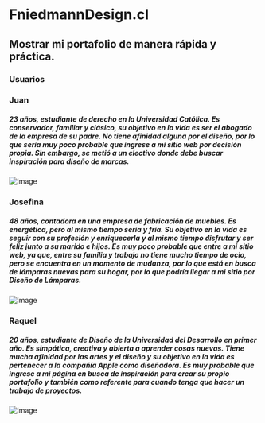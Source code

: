 # FniedmannDesign.cl

## Mostrar mi portafolio de manera rápida y práctica.

### Usuarios

 
### Juan 
##### 23 años, estudiante de derecho en la Universidad Católica. Es conservador, familiar y clásico, su objetivo en la vida es ser el abogado de la empresa de su padre. No tiene afinidad alguna por el diseño, por lo que sería muy poco probable que ingrese a mi sitio web por decisión propia. Sin embargo, se metió a un electivo donde debe buscar inspiración para diseño de marcas.

![image](https://github.com/fniedmann/RepositorioFinalOficial/assets/127915082/622a615e-4670-46ad-b707-68fe176f0170)





### Josefina 
##### 48 años, contadora en una empresa de fabricación de muebles. Es energética, pero al mismo tiempo seria y fría. Su objetivo en la vida es seguir con su profesión y enriquecerla y al mismo tiempo disfrutar y ser feliz junto a su marido e hijos. Es muy poco probable que entre a mi sitio web, ya que, entre su familia y trabajo no tiene mucho tiempo de ocio, pero se encuentra en un momento de mudanza, por lo que está en busca de lámparas nuevas para su hogar, por lo que podría llegar a mi sitio por Diseño de Lámparas.

![image](https://github.com/fniedmann/RepositorioFinalOficial/assets/127915082/4bd0247e-3cc6-42a4-8d99-8153d8661769)





### Raquel 
##### 20 años, estudiante de Diseño de la Universidad del Desarrollo en primer año. Es simpática, creativa y abierta a aprender cosas nuevas. Tiene mucha afinidad por las artes y el diseño y su objetivo en la vida es pertenecer a la compañía Apple como diseñadora. Es muy probable que ingrese a mi página en busca de inspiración para crear su propio portafolio y también como referente para cuando tenga que hacer un trabajo de proyectos. 

![image](https://github.com/fniedmann/RepositorioFinalOficial/assets/127915082/ac2730fa-6338-4411-af15-987ef4be72bb)


